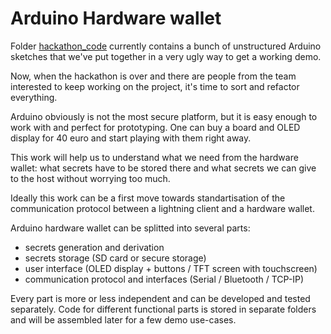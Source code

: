 # Arduino Hardware wallet

Folder [hackathon_code](./hackathon_code/) currently contains a bunch of unstructured Arduino sketches that we've put together in a very ugly way to get a working demo.

Now, when the hackathon is over and there are people from the team interested to keep working on the project, it's time to sort and refactor everything.

Arduino obviously is not the most secure platform, but it is easy enough to work with and perfect for prototyping. One can buy a board and OLED display for 40 euro and start playing with them right away.

This work will help us to understand what we need from the hardware wallet: what secrets have to be stored there and what secrets we can give to the host without worrying too much.

Ideally this work can be a first move towards standartisation of the communication protocol between a lightning client and a hardware wallet.

Arduino hardware wallet can be splitted into several parts:

- secrets generation and derivation
- secrets storage (SD card or secure storage)
- user interface (OLED display + buttons / TFT screen with touchscreen)
- communication protocol and interfaces (Serial / Bluetooth / TCP-IP)

Every part is more or less independent and can be developed and tested separately. Code for different functional parts is stored in separate folders and will be assembled later for a few demo use-cases.
